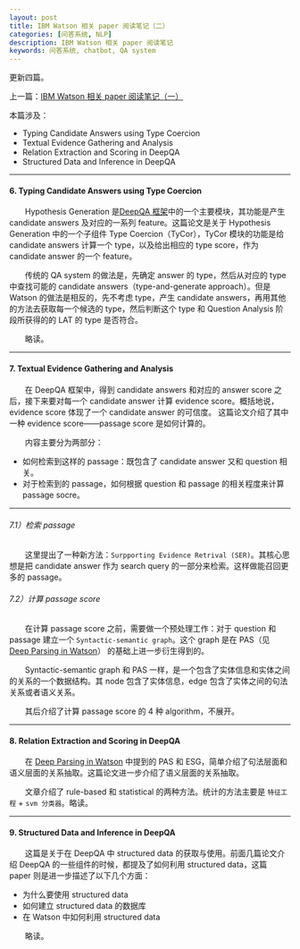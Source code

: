 ```yaml
---
layout: post
title: IBM Watson 相关 paper 阅读笔记（二）
categories: [问答系统, NLP]
description: IBM Watson 相关 paper 阅读笔记
keywords: 问答系统, chatbot, QA system
---
```


更新四篇。

上一篇：[IBM Watson 相关 paper 阅读笔记（一）](https://miopas.github.io/2017/12/02/watson-paper-01/)

本篇涉及：
* Typing Candidate Answers using Type Coercion
* Textual Evidence Gathering and Analysis
* Relation Extraction and Scoring in DeepQA
* Structured Data and Inference in DeepQA

---
#### 6. Typing Candidate Answers using Type Coercion
&emsp;&emsp;Hypothesis Generation 是[DeepQA 框架](https://github.com/Miopas/miopas.github.io/blob/master/assets/images/posts/deepqa_architecture.png)中的一个主要模块，其功能是产生 candidate answers 及对应的一系列 feature。这篇论文是关于 Hypothesis Generation 中的一个子组件 Type Coercion（TyCor），TyCor 模块的功能是给 candidate answers 计算一个 type，以及给出相应的 type score，作为 candidate answer 的一个 feature。

&emsp;&emsp;传统的 QA system 的做法是，先确定 answer 的 type，然后从对应的 type 中查找可能的 candidate answers（type-and-generate approach）。但是 Watson 的做法是相反的，先不考虑 type，产生 candidate answers，再用其他的方法去获取每一个候选的 type，然后判断这个 type 和 Question Analysis 阶段所获得的的 LAT 的 type 是否符合。

&emsp;&emsp;略读。

---
#### 7. Textual Evidence Gathering and Analysis
&emsp;&emsp;在 DeepQA 框架中，得到 candidate answers 和对应的 answer score 之后，接下来要对每一个 candidate answer 计算 evidence score。概括地说，evidence score 体现了一个 candidate answer 的可信度。
这篇论文介绍了其中一种 evidence score——passage score 是如何计算的。

&emsp;&emsp;内容主要分为两部分： 
* 如何检索到这样的 passage：既包含了 candidate answer 又和 question 相关。
* 对于检索到的 passage，如何根据 question 和 passage 的相关程度来计算 passage socre。

---
###### 7.1）检索 passage
&emsp;&emsp;这里提出了一种新方法：`Surpporting Evidence Retrival (SER)`。其核心思想是把 candidate answer 作为 search query 的一部分来检索。这样做能召回更多的 passage。

###### 7.2）计算 passage score
&emsp;&emsp;在计算 passage score 之前，需要做一个预处理工作：对于 question 和 passage 建立一个 `Syntactic-semantic graph`。这个 graph 是在 PAS（见 [Deep Parsing in Watson](https://miopas.github.io/2017/12/26/watson-paper-02/)） 的基础上进一步衍生得到的。

&emsp;&emsp;Syntactic-semantic graph 和 PAS 一样，是一个包含了实体信息和实体之间的关系的一个数据结构。其 node 包含了实体信息，edge 包含了实体之间的句法关系或者语义关系。

&emsp;&emsp;其后介绍了计算 passage score 的 4 种 algorithm，不展开。

---
#### 8. Relation Extraction and Scoring in DeepQA
&emsp;&emsp;在 [Deep Parsing in Watson](https://miopas.github.io/2017/12/26/watson-paper-02/) 中提到的 PAS 和 ESG，简单介绍了句法层面和语义层面的关系抽取。这篇论文进一步介绍了语义层面的关系抽取。

&emsp;&emsp;文章介绍了 rule-based 和 statistical 的两种方法。统计的方法主要是 `特征工程` + `svm 分类器`。略读。

---
#### 9. Structured Data and Inference in DeepQA
&emsp;&emsp;这篇是关于在 DeepQA 中 structured data 的获取与使用。前面几篇论文介绍 DeepQA 的一些组件的时候，都提及了如何利用 structured data，这篇 paper 则是进一步描述了以下几个方面：
* 为什么要使用 structured data
* 如何建立 structured data 的数据库
* 在 Watson 中如何利用 structured data

&emsp;&emsp;略读。
